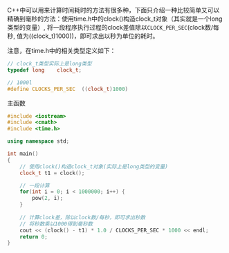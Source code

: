 
C++中可以用来计算时间耗时的方法有很多种，下面只介绍一种比较简单又可以精确到毫秒的方法：使用time.h中的clock()构造clock_t对象（其实就是一个long类型的变量）, 将一段程序执行过程的clock差值除以`CLOCK_PER_SEC`(clock数/每秒, 值为((clock_t)1000))，即可求出以秒为单位的耗时。

注意，在time.h中的相关类型定义如下：

``` C++
// clock_t类型实际上是long类型
typedef	long	clock_t;

// 1000l
#define	CLOCKS_PER_SEC	((clock_t)1000)
```

主函数
```c++
#include <iostream>
#include <cmath>
#include <time.h>

using namespace std;

int main()
{
	// 使用clock()构造clock_t对象(实际上是long类型的变量)
    clock_t t1 = clock();

	// 一段计算
    for(int i = 0; i < 1000000; i++) {
        pow(2, i);
    }
    
    // 计算clock差，除以clock数/每秒，即可求出秒数
    // 将秒数乘以1000得到毫秒数
    cout << (clock() - t1) * 1.0 / CLOCKS_PER_SEC * 1000 << endl;
    return 0;
}
```
